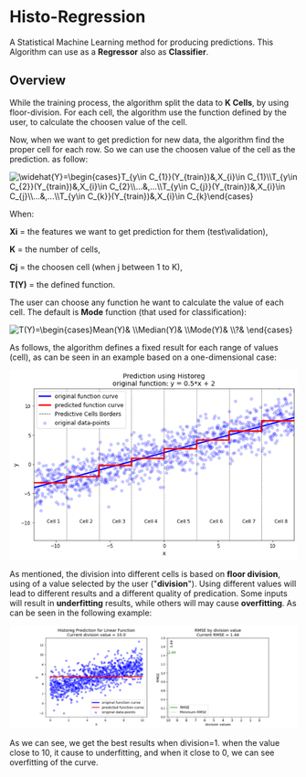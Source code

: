 # Histo-Regression
A Statistical Machine Learning method for producing predictions. This Algorithm can use as a **Regressor** also as **Classifier**.

## Overview
While the training process, the algorithm split the data to **K Cells**, by using floor-division. For each cell, the algorithm use the function defined by the user, to calculate the choosen value of the cell. 

Now, when we want to get prediction for new data, the algorithm find the proper cell for each row. So we can use the choosen value of the cell as the prediction. as follow:

<img src="https://latex.codecogs.com/svg.image?&space;\widehat{Y_{i}}=\begin{cases}T_{y\in&space;C_{1}}(Y_{train})&,X_{i}\in&space;C_{1}\\T_{y\in&space;C_{2}}(Y_{train})&,X_{i}\in&space;C_{2}\\...&,...\\T_{y\in&space;C_{j}}(Y_{train})&,X_{i}\in&space;C_{j}\\...&,...\\T_{y\in&space;C_{k}}(Y_{train})&,X_{i}\in&space;C_{k}\end{cases}&space;" title=" \widehat{Y}=\begin{cases}T_{y\in C_{1}}(Y_{train})&,X_{i}\in C_{1}\\T_{y\in C_{2}}(Y_{train})&,X_{i}\in C_{2}\\...&,...\\T_{y\in C_{j}}(Y_{train})&,X_{i}\in C_{j}\\...&,...\\T_{y\in C_{k}}(Y_{train})&,X_{i}\in C_{k}\end{cases} " />

When:

**Xi** = the features we want to get prediction for them (test\validation),

**K** = the number of cells, 

**Cj** = the choosen cell (when j between 1 to K),

**T(Y)** = the defined function.

The user can choose any function he want to calculate the value of each cell. The default is **Mode** function (that used for classification):

<img src="https://latex.codecogs.com/svg.image?T(Y)=\begin{cases}Mean(Y)&&space;\\Median(Y)&&space;\\Mode(Y)&&space;\\?&&space;\end{cases}&space;" title="T(Y)=\begin{cases}Mean(Y)& \\Median(Y)& \\Mode(Y)& \\?& \end{cases} " />

As follows, the algorithm defines a fixed result for each range of values (cell), as can be seen in an example based on a one-dimensional case:

![1d](https://github.com/EtzionR/Histo-Regression/blob/main/pictures/linear_case.png)

As mentioned, the division into different cells is based on **floor division**, using of a value selected by the user ("**division**"). Using different values will lead to different results and a different quality of predication. Some inputs will result in **underfitting** results, while others will may cause **overfitting**. As can be seen in the following example:

![over_under_fitting](https://github.com/EtzionR/Histo-Regression/blob/main/pictures/division.gif)

As we can see, we get the best results when division=1. when the value close to 10, it cause to underfitting, and when it close to 0, we can see overfitting of the curve.


